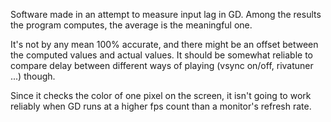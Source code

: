 Software made in an attempt to measure input lag in GD. Among the results the program computes, the average is the meaningful one.

It's not by any mean 100% accurate, and there might be an offset between the computed values and actual values. It should be somewhat reliable to compare delay between different ways of playing (vsync on/off, rivatuner ...) though.

Since it checks the color of one pixel on the screen, it isn't going to work reliably when GD runs at a higher fps count than a monitor's refresh rate.